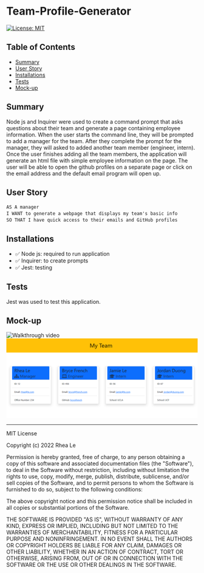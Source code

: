 # Team-Profile-Generator

[![License: MIT](https://img.shields.io/badge/License-MIT-yellow.svg)](https://opensource.org/licenses/MIT)

## Table of Contents

- [Summary](#Summary)
- [User Story](#user-story)
- [Installations](#Installations)
- [Tests](#Tests)
- [Mock-up](#Mock-up)

## Summary

Node js and Inquirer were used to create a command prompt that asks questions about their team and generate a page containing employee information. When the user starts the command line, they will be prompted to add a manager for the team. After they complete the prompt for the manager, they will asked to added another team member (engineer, intern). Once the user finishes adding all the team members, the application will generate an html file with simple employee information on the page. The user will be able to open the github profiles on a separate page or click on the email address and the default email program will open up.

## User Story

```md
AS A manager
I WANT to generate a webpage that displays my team's basic info
SO THAT I have quick access to their emails and GitHub profiles
```

## Installations

- ✅ Node js: required to run application
- ✅ Inquirer: to create prompts
- ✅ Jest: testing

## Tests

Jest was used to test this application.

## Mock-up

![Walkthrough video](https://drive.google.com/file/d/1ItGIlJAm0WZXj4F5ywZKIB9arZCBt1Sc/view?usp=sharing)
![Screenshot of My Team html page](./assets/images/team-profile-page.PNG)

---

MIT License

Copyright (c) 2022 Rhea Le

Permission is hereby granted, free of charge, to any person obtaining a copy
of this software and associated documentation files (the "Software"), to deal
in the Software without restriction, including without limitation the rights
to use, copy, modify, merge, publish, distribute, sublicense, and/or sell
copies of the Software, and to permit persons to whom the Software is
furnished to do so, subject to the following conditions:

The above copyright notice and this permission notice shall be included in all
copies or substantial portions of the Software.

THE SOFTWARE IS PROVIDED "AS IS", WITHOUT WARRANTY OF ANY KIND, EXPRESS OR
IMPLIED, INCLUDING BUT NOT LIMITED TO THE WARRANTIES OF MERCHANTABILITY,
FITNESS FOR A PARTICULAR PURPOSE AND NONINFRINGEMENT. IN NO EVENT SHALL THE
AUTHORS OR COPYRIGHT HOLDERS BE LIABLE FOR ANY CLAIM, DAMAGES OR OTHER
LIABILITY, WHETHER IN AN ACTION OF CONTRACT, TORT OR OTHERWISE, ARISING FROM,
OUT OF OR IN CONNECTION WITH THE SOFTWARE OR THE USE OR OTHER DEALINGS IN THE
SOFTWARE.
